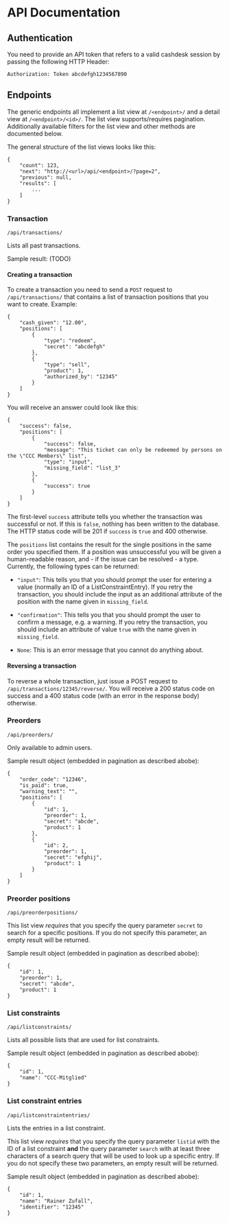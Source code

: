 # API Documentation

## Authentication

You need to provide an API token that refers to a valid cashdesk session by passing
the following HTTP Header:

    Authorization: Token abcdefgh1234567890

## Endpoints

The generic endpoints all implement a list view at ``/<endpoint>/`` and a detail view
at ``/<endpoint>/<id>/``. The list view supports/requires pagination.
Additionally available filters for the list view and other methods are
documented below.

The general structure of the list views looks like this:

    {
        "count": 123,
        "next": "http://<url>/api/<endpoint>/?page=2",
        "previous": null,
        "results": [
            ...
        ]
    }

### Transaction

``/api/transactions/``

Lists all past transactions.

Sample result: (TODO)

#### Creating a transaction

To create a transaction you need to send a ``POST`` request to ``/api/transactions/`` that
contains a list of transaction positions that you want to create. Example:

    {
        "cash_given": "12.00",
        "positions": [
            {
                "type": "redeem",
                "secret": "abcdefgh"
            },
            {
                "type": "sell",
                "product": 1,
                "authorized_by": "12345"
            }
        ]
    }
    
You will receive an answer could look like this:

    {
        "success": false,
        "positions": [
            {
                "success": false,
                "message": "This ticket can only be redeemed by persons on the \"CCC Members\" list",
                "type": "input",
                "missing_field": "list_3"
            },
            {
                "success": true
            }
        ]
    }
  
The first-level ``success`` attribute tells you whether the transaction was successful or
not. If this is ``false``, nothing has been written to the database. The HTTP status code will 
be 201 if ``success`` is ``true`` and 400 otherwise.

The ``positions`` list contains the result for the single positions in the same order you specified them. 
If a position was unsuccessful you will be given a human-readable reason, and - if the issue can be resolved - a
type. Currently, the following types can be returned:

* ``"input"``: This tells you that you should prompt the user for entering a value (normally an ID
  of a ListConstraintEntry). If you retry the transaction, you should include the input as an additional
  attribute of the position with the name given in ``missing_field``.
  
* ``"confirmation"``: This tells you that you should prompt the user to confirm a message, e.g. a warning.
  If you retry the transaction, you should include an attribute of value ``true`` with the name given in
  ``missing_field``.
  
* ``None``: This is an error message that you cannot do anything about.

#### Reversing a transaction

To reverse a whole transaction, just issue a POST request to ``/api/transactions/12345/reverse/``. You will
receive a 200 status code on success and a 400 status code (with an error in the response body) otherwise.

### Preorders

``/api/preorders/``

Only available to admin users. 

Sample result object (embedded in pagination as described abobe):

    {
        "order_code": "12346",
        "is_paid": true,
        "warning_text": "",
        "positions": [
            {
                "id": 1,
                "preorder": 1,
                "secret": "abcde",
                "product": 1
            },
            {
                "id": 2,
                "preorder": 1,
                "secret": "efghij",
                "product": 1
            }
        ]
    }


### Preorder positions

``/api/preorderpositions/``

This list view *requires* that you specify the query parameter ``secret``
to search for a specific positions. If you do not specify this parameter,
an empty result will be returned.

Sample result object (embedded in pagination as described abobe):

    {
        "id": 1,
        "preorder": 1,
        "secret": "abcde",
        "product": 1
    }

### List constraints

``/api/listconstraints/``

Lists all possible lists that are used for list constraints.

Sample result object (embedded in pagination as described abobe):

    {
        "id": 1,
        "name": "CCC-Mitglied"
    }
  
### List constraint entries

``/api/listconstraintentries/``

Lists the entries in a list constraint.

This list view *requires* that you specify the query parameter ``listid``
with the ID of a list constraint **and** the query parameter ``search`` 
with at least three characters of a search query that will be used to look
up a specific entry.
If you do not specify these two parameters, an empty result will be returned.

Sample result object (embedded in pagination as described abobe):

    {
        "id": 1,
        "name": "Rainer Zufall",
        "identifier": "12345"
    }
